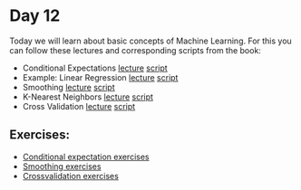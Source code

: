 # Day 12

Today we will learn about basic concepts of Machine Learning.
For this you can follow these lectures and corresponding scripts from the book:

- Conditional Expectations [lecture](https://www.youtube.com/watch?v=EzGuqhf5XJU)  [script](http://genomicsclass.github.io/book/pages/conditional_expectation.html)
- Example: Linear Regression [lecture](https://www.youtube.com/watch?v=hRFYRsWJr3k)  [script](http://genomicsclass.github.io/book/pages/conditional_expectation.html)
- Smoothing [lecture](https://www.youtube.com/watch?v=6n0a0H24aJ8)  [script](http://genomicsclass.github.io/book/pages/smoothing.html)
- K-Nearest Neighbors [lecture](https://www.youtube.com/watch?v=bNa9kGXFP2s)  [script](http://genomicsclass.github.io/book/pages/smoothing.html)
- Cross Validation [lecture](https://www.youtube.com/watch?v=5Oxd690dd_0)  [script](http://genomicsclass.github.io/book/pages/crossvalidation.html)



## Exercises:


-   [Conditional expectation exercises](http://genomicsclass.github.io/book/pages/conditional_expectation_exercises.html)
-   [Smoothing exercises](http://genomicsclass.github.io/book/pages/smoothing_exercises.html)
-   [Crossvalidation exercises](http://genomicsclass.github.io/book/pages/crossvalidation_exercises.html)
